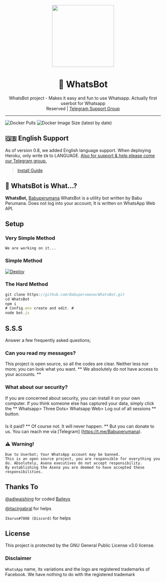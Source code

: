 <div align="center">
  <img src="http://4.bp.blogspot.com/-JnQh3wIm-is/VmWlO-m0Y0I/AAAAAAAAA3M/2XQOlBo9Keo/s640/WhatsBot_main-660x454.jpg" width="200" height="200">
  <h1>🐺 WhatsBot</h1>
</div>
<p align="center">
    WhatsBot project - Makes it easy and fun to use Whatsapp. Actually first userbot for Whatsapp
    <br>
        Reserved |
        <a href="https://t.me/WhatsBotGroup">Telegram Support Group</a>
    <br>
</p>

----
![Docker Pulls](https://img.shields.io/github/issues/Babuperumana/WhatsBot?style=flat-square) ![Docker Image Size (latest by date)](https://img.shields.io/github/license/Babuperumana/WhatsBot?style=for-the-badge)

## 🇬🇧 English Support 
As of version 0.8, we added English language support. When deploying Heroku, only write `EN` to LANGUAGE. [Also for support & help please come our Telegram group.](https://t.me/WhatsBotGroup)

> [Install Guide](https://github.com/Babuperumana/WhatsBot/wiki/Set-Up)


## 🔎 WhatsBot is What...?
**WhatsBot,** [Babuperumana](https://github.com/Babuperumana) WhatsBot is a utility bot written by Babu Perumana. Does not log into your account; It is written on WhatsApp Web API.

## Setup
### Very Simple Method
`We are working on it...`

### Simple Method
[![Deploy](https://www.herokucdn.com/deploy/button.svg)](https://heroku.com/deploy?template=https://github.com/Babuperumana/WhatsBot)

### The Hard Method
```js
git clone https://github.com/Babuperumana/WhatsBot.git
cd WhatsBot
npm i
# Config.env create and edit. #
node bot.js
```

## S.S.S
Answer a few frequently asked questions;
### Can you read my messages?
This project is open source, so all the codes are clear. Neither less nor more; you can look what you want. ** We absolutely do not have access to your accounts. **

### What about our security?
If you are concerned about security, you can install it on your own computer. If you think someone else has captured your data, simply click the ** Whatsapp> Three Dots> Whatsapp Web> Log out of all sessions ** button.

### 
Is it paid?
** Of course not. It will never happen. ** But you can donate to us. You can reach me via [Telegram] (https://t.me/Babuperumana).


### ⚠️ Warning! 
```
Due to Userbot; Your WhatsApp account may be banned.
This is an open source project, you are responsible for everything you do. Absolutely, Asena executives do not accept responsibility.
By establishing the Asena you are deemed to have accepted these responsibilities.
```

## Thanks To
[@adiwajshing](https://github.com/adiwajshing) for coded [Baileys](https://github.com/adiwajshing/Baileys) 

[@itacirgabral](https://github.com/itacirgabral) for helps

`Ikarus#7808 (Discord)` for helps

## License
This project is protected by the GNU General Public License v3.0 license.

### Disclaimer
`WhatsApp` name, its variations and the logo are registered trademarks of Facebook. We have nothing to do with the registered trademark
